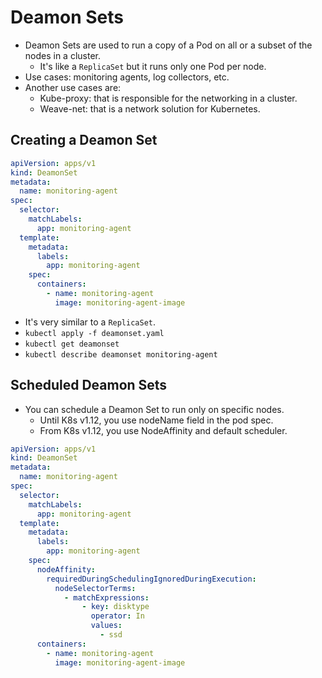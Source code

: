 # Deamon Sets

- Deamon Sets are used to run a copy of a Pod on all or a subset of the nodes in a cluster.
  - It's like a `ReplicaSet` but it runs only one Pod per node.
- Use cases: monitoring agents, log collectors, etc.
- Another use cases are:
  - Kube-proxy: that is responsible for the networking in a cluster.
  - Weave-net: that is a network solution for Kubernetes.

## Creating a Deamon Set

```yaml
apiVersion: apps/v1
kind: DeamonSet
metadata:
  name: monitoring-agent
spec:
  selector:
    matchLabels:
      app: monitoring-agent
  template:
    metadata:
      labels:
        app: monitoring-agent
    spec:
      containers:
        - name: monitoring-agent
          image: monitoring-agent-image
```

- It's very similar to a `ReplicaSet`.
- `kubectl apply -f deamonset.yaml`
- `kubectl get deamonset`
- `kubectl describe deamonset monitoring-agent`

## Scheduled Deamon Sets

- You can schedule a Deamon Set to run only on specific nodes.
  - Until K8s v1.12, you use nodeName field in the pod spec.
  - From K8s v1.12, you use NodeAffinity and default scheduler.

```yaml
apiVersion: apps/v1
kind: DeamonSet
metadata:
  name: monitoring-agent
spec:
  selector:
    matchLabels:
      app: monitoring-agent
  template:
    metadata:
      labels:
        app: monitoring-agent
    spec:
      nodeAffinity:
        requiredDuringSchedulingIgnoredDuringExecution:
          nodeSelectorTerms:
            - matchExpressions:
                - key: disktype
                  operator: In
                  values:
                    - ssd
      containers:
        - name: monitoring-agent
          image: monitoring-agent-image
```
